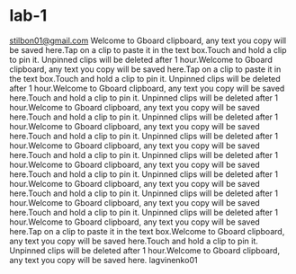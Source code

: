 # lab-1
stilbon01@gmail.com
Welcome to Gboard clipboard, any text you copy will be saved here.Tap on a clip to paste it in the text box.Touch and hold a clip to pin it. Unpinned clips will be deleted after 1 hour.Welcome to Gboard clipboard, any text you copy will be saved here.Tap on a clip to paste it in the text box.Touch and hold a clip to pin it. Unpinned clips will be deleted after 1 hour.Welcome to Gboard clipboard, any text you copy will be saved here.Touch and hold a clip to pin it. Unpinned clips will be deleted after 1 hour.Welcome to Gboard clipboard, any text you copy will be saved here.Touch and hold a clip to pin it. Unpinned clips will be deleted after 1 hour.Welcome to Gboard clipboard, any text you copy will be saved here.Touch and hold a clip to pin it. Unpinned clips will be deleted after 1 hour.Welcome to Gboard clipboard, any text you copy will be saved here.Touch and hold a clip to pin it. Unpinned clips will be deleted after 1 hour.Welcome to Gboard clipboard, any text you copy will be saved here.Touch and hold a clip to pin it. Unpinned clips will be deleted after 1 hour.Welcome to Gboard clipboard, any text you copy will be saved here.Touch and hold a clip to pin it. Unpinned clips will be deleted after 1 hour.Welcome to Gboard clipboard, any text you copy will be saved here.Touch and hold a clip to pin it. Unpinned clips will be deleted after 1 hour.Welcome to Gboard clipboard, any text you copy will be saved here.Tap on a clip to paste it in the text box.Welcome to Gboard clipboard, any text you copy will be saved here.Touch and hold a clip to pin it. Unpinned clips will be deleted after 1 hour.Welcome to Gboard clipboard, any text you copy will be saved here.
lagvinenko01
